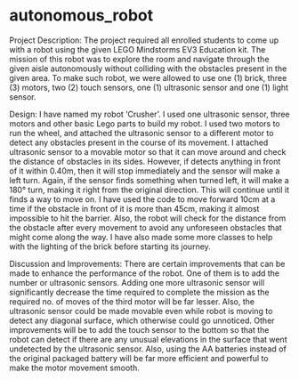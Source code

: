 # autonomous_robot
Project Description: 
The project required all enrolled students to come up with a robot using the given LEGO Mindstorms EV3 Education kit. The mission of this robot was to explore the room and navigate through the given aisle autonomously without colliding with the obstacles present in the given area. To make such robot, we were allowed to use one (1) brick, three (3) motors, two (2) touch sensors, one (1) ultrasonic sensor and one (1) light sensor.

Design:
I have named my robot ‘Crusher’. I used one ultrasonic sensor, three motors and other basic Lego parts to build my robot. I used two motors to run the wheel, and attached the ultrasonic sensor to a different motor to detect any obstacles present in the course of its movement. I attached ultrasonic sensor to a movable motor so that it can move around and check the distance of obstacles in its sides. However, if detects anything in front of it within 0.40m, then it will stop immediately and the sensor will make a left turn. Again, if the sensor finds something when turned left, it will make a 180° turn, making it right from the original direction. This will continue until it finds a way to move on. I have used the code to move forward 10cm at a time if the obstacle in front of it is more than 45cm, making it almost impossible to hit the barrier. Also, the robot will check for the distance from the obstacle after every movement to avoid any unforeseen obstacles that might come along the way. I have also made some more classes to help with the lighting of the brick before starting its journey.

 
Discussion and Improvements:
There are certain improvements that can be made to enhance the performance of the robot. One of them is to add the number or ultrasonic sensors. Adding one more ultrasonic sensor will significantly decrease the time required to complete the mission as the required no. of moves of the third motor will be far lesser. Also, the ultrasonic sensor could be made movable even while robot is moving to detect any diagonal surface, which otherwise could go unnoticed. Other improvements will be to add the touch sensor to the bottom so that the robot can detect if there are any unusual elevations in the surface that went undetected by the ultrasonic sensor. Also, using the AA batteries instead of the original packaged battery will be far more efficient and powerful to make the motor movement smooth.
